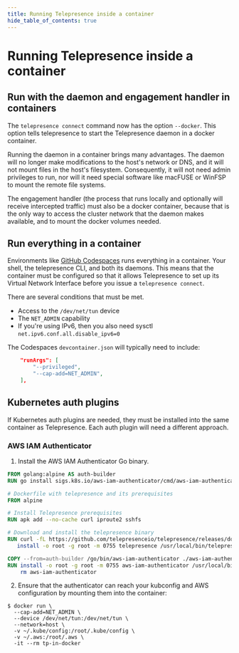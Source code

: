 ```yaml
---
title: Running Telepresence inside a container
hide_table_of_contents: true
---
```

# Running Telepresence inside a container

## Run with the daemon and engagement handler in containers

The `telepresence connect` command now has the option `--docker`. This option tells telepresence to start the Telepresence daemon in a
docker container.

Running the daemon in a container brings many advantages. The daemon will no longer make modifications to the host's network or DNS, and
it will not mount files in the host's filesystem. Consequently, it will not need admin privileges to run, nor will it need special software
like macFUSE or WinFSP to mount the remote file systems.

The engagement handler (the process that runs locally and optionally will receive intercepted traffic) must also be a docker container,
because that is the only way to access the cluster network that the daemon makes available, and to mount the docker volumes needed.

## Run everything in a container

Environments like [GitHub Codespaces](https://docs.github.com/en/codespaces/overview) runs everything in a container. Your shell, the
telepresence CLI, and both its daemons. This means that the container must be configured so that it allows Telepresence to set up its
Virtual Network Interface before you issue a `telepresence connect`.

There are several conditions that must be met.

- Access to the `/dev/net/tun` device
- The `NET_ADMIN` capability
- If you're using IPv6, then you also need sysctl `net.ipv6.conf.all.disable_ipv6=0`

The Codespaces `devcontainer.json` will typically need to include:

```json
    "runArgs": [
        "--privileged",
        "--cap-add=NET_ADMIN",
    ],
```

## Kubernetes auth plugins

If Kubernetes auth plugins are needed, they must be installed into the same container as Telepresence. Each auth plugin
will need a different approach.

### AWS IAM Authenticator

1. Install the AWS IAM Authenticator Go binary.

```dockerfile
FROM golang:alpine AS auth-builder
RUN go install sigs.k8s.io/aws-iam-authenticator/cmd/aws-iam-authenticator@latest

# Dockerfile with telepresence and its prerequisites
FROM alpine

# Install Telepresence prerequisites
RUN apk add --no-cache curl iproute2 sshfs

# Download and install the telepresence binary
RUN curl -fL https://github.com/telepresenceio/telepresence/releases/download/v$version$/telepresence-linux-amd64 -o telepresence && \
   install -o root -g root -m 0755 telepresence /usr/local/bin/telepresence

COPY --from=auth-builder /go/bin/aws-iam-authenticator ./aws-iam-authenticator
RUN install -o root -g root -m 0755 aws-iam-authenticator /usr/local/bin/aws-iam-authenticator && \
    rm aws-iam-authenticator
```

2. Ensure that the authenticator can reach your kubconfig and AWS configuration by mounting them into the container:

```console
$ docker run \
  --cap-add=NET_ADMIN \
  --device /dev/net/tun:/dev/net/tun \
  --network=host \
  -v ~/.kube/config:/root/.kube/config \
  -v ~/.aws:/root/.aws \
  -it --rm tp-in-docker
```
